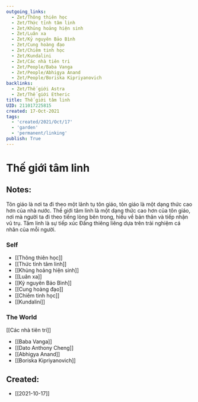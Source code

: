 ```yaml
---
outgoing_links:
  - Zet/Thông thiên học
  - Zet/Thức tỉnh tâm linh
  - Zet/Khủng hoảng hiện sinh
  - Zet/Luân xa
  - Zet/Kỷ nguyên Bảo Bình
  - Zet/Cung hoàng đạo
  - Zet/Chiêm tinh học
  - Zet/Kundalini
  - Zet/Các nhà tiên tri
  - Zet/People/Baba Vanga
  - Zet/People/Abhigya Anand
  - Zet/People/Boriska Kipriyanovich
backlinks:
  - Zet/Thế giới Astra
  - Zet/Thế giới Etheric
title: Thế giới tâm linh
UID: 211017225815
created: 17-Oct-2021
tags:
  - 'created/2021/Oct/17'
  - 'garden'
  - 'permanent/linking'
publish: True
---
```

# Thế giới tâm linh

## Notes:
Tôn giáo là nơi ta đi theo một lãnh tụ tôn giáo, tôn giáo là một dạng thức cao hơn của nhà nước. Thế giới tâm linh là một dạng thức cao hơn của tôn giáo, nơi mà người ta đi theo tiếng lòng bên trong, hiểu về bản thân và tiếp nhận vũ trụ. Tâm linh là sự tiếp xúc Đấng thiêng liêng dựa trên trải nghiệm cá nhân của mỗi người. 

### Self

- [[Thông thiên học]]
- [[Thức tỉnh tâm linh]]
- [[Khủng hoảng hiện sinh]]
- [[Luân xa]]
- [[Kỷ nguyên Bảo Bình]]
- [[Cung hoàng đạo]]
- [[Chiêm tinh học]]
- [[Kundalini]]

### The World

[[Các nhà tiên tri]]

- [[Baba Vanga]]
- [[Dato Anthony Cheng]]
- [[Abhigya Anand]]
- [[Boriska Kipriyanovich]]



## Created:
- [[2021-10-17]]
